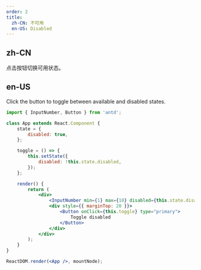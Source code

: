 ```yaml
---
order: 2
title:
  zh-CN: 不可用
  en-US: Disabled
---
```


## zh-CN

点击按钮切换可用状态。

## en-US

Click the button to toggle between available and disabled states.

```jsx
import { InputNumber, Button } from 'antd';

class App extends React.Component {
	state = {
		disabled: true,
	};

	toggle = () => {
		this.setState({
			disabled: !this.state.disabled,
		});
	};

	render() {
		return (
			<div>
				<InputNumber min={1} max={10} disabled={this.state.disabled} defaultValue={3} />
				<div style={{ marginTop: 20 }}>
					<Button onClick={this.toggle} type="primary">
						Toggle disabled
					</Button>
				</div>
			</div>
		);
	}
}

ReactDOM.render(<App />, mountNode);
```

